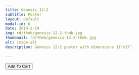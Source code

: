 ```yaml
---
title: Genesis 12:2
subtitle: Poster
layout: default
modal-id: 6
date: 2014-2-19
img: rd/thmb/genesis-12-2-thmb.jpg
thumbnail: rd/thmb/genesis-12-2-thmb.jpg
alt: image-alt
description: Genesis 12:2 poster with dimensions 11"x17".

---
```



<button
    type="button"
    class="snipcart-add-item btn btn-default"
    data-dismiss="modal"
    data-item-id="6"
    data-item-name="Genesis 12:2"
    data-item-price="30.00"
    data-item-weight="20"
    data-item-url="/"
    data-item-image="/img/rd/sthmb/genesis-12-2-cleanweb-sthmb.jpg"
    data-item-description="Poster Print">
        Add To Cart
</button>
